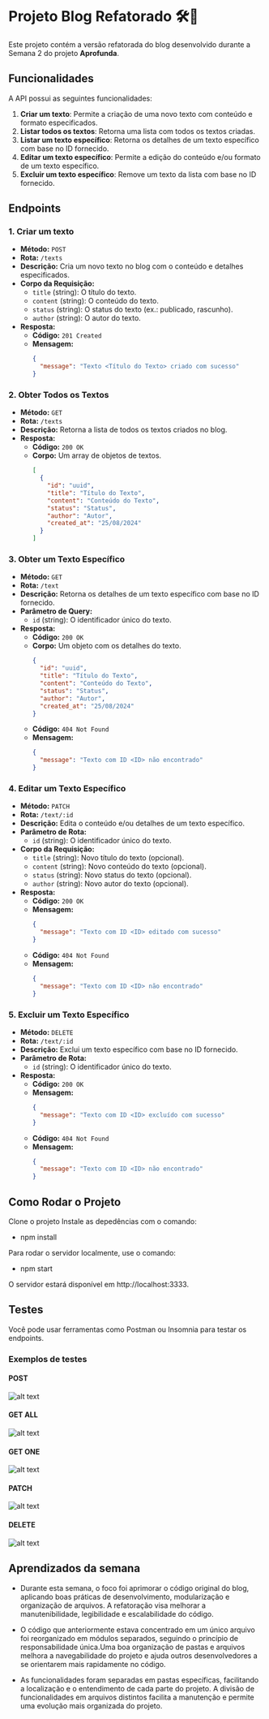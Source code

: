 
# Projeto Blog Refatorado 🛠️📝 

Este projeto contém a versão refatorada do blog desenvolvido durante a Semana 2 do projeto **Aprofunda**.

## Funcionalidades

A API possui as seguintes funcionalidades:

1. **Criar um texto**: Permite a criação de uma novo texto com conteúdo e formato especificados.
2. **Listar todos os textos**: Retorna uma lista com todos os textos criadas.
3. **Listar um texto específico**: Retorna os detalhes de um texto específico com base no ID fornecido.
4. **Editar um texto específico**: Permite a edição do conteúdo e/ou formato de um texto específico.
5. **Excluir um texto específico**: Remove um texto da lista com base no ID fornecido.



## Endpoints


### 1. Criar um texto

- **Método:** `POST`
- **Rota:** `/texts`
- **Descrição:** Cria um novo texto no blog com o conteúdo e detalhes especificados.
- **Corpo da Requisição:**
  - `title` (string): O título do texto.
  - `content` (string): O conteúdo do texto.
  - `status` (string): O status do texto (ex.: publicado, rascunho).
  - `author` (string): O autor do texto.
- **Resposta:**
  - **Código:** `201 Created`
  - **Mensagem:**
    ```json
    {
      "message": "Texto <Título do Texto> criado com sucesso"
    }
    ```

### 2. Obter Todos os Textos

- **Método:** `GET`
- **Rota:** `/texts`
- **Descrição:** Retorna a lista de todos os textos criados no blog.
- **Resposta:**
  - **Código:** `200 OK`
  - **Corpo:** Um array de objetos de textos.
    ```json
    [
      {
        "id": "uuid",
        "title": "Título do Texto",
        "content": "Conteúdo do Texto",
        "status": "Status",
        "author": "Autor",
        "created_at": "25/08/2024"
      }
    ]
    ```

### 3. Obter um Texto Específico

- **Método:** `GET`
- **Rota:** `/text`
- **Descrição:** Retorna os detalhes de um texto específico com base no ID fornecido.
- **Parâmetro de Query:** 
  - `id` (string): O identificador único do texto.
- **Resposta:**
  - **Código:** `200 OK`
  - **Corpo:** Um objeto com os detalhes do texto.
    ```json
    {
      "id": "uuid",
      "title": "Título do Texto",
      "content": "Conteúdo do Texto",
      "status": "Status",
      "author": "Autor",
      "created_at": "25/08/2024"
    }
    ```
  - **Código:** `404 Not Found`
  - **Mensagem:**
    ```json
    {
      "message": "Texto com ID <ID> não encontrado"
    }
    ```

### 4. Editar um Texto Específico

- **Método:** `PATCH`
- **Rota:** `/text/:id`
- **Descrição:** Edita o conteúdo e/ou detalhes de um texto específico.
- **Parâmetro de Rota:** 
  - `id` (string): O identificador único do texto.
- **Corpo da Requisição:**
  - `title` (string): Novo título do texto (opcional).
  - `content` (string): Novo conteúdo do texto (opcional).
  - `status` (string): Novo status do texto (opcional).
  - `author` (string): Novo autor do texto (opcional).
- **Resposta:**
  - **Código:** `200 OK`
  - **Mensagem:**
    ```json
    {
      "message": "Texto com ID <ID> editado com sucesso"
    }
    ```
  - **Código:** `404 Not Found`
  - **Mensagem:**
    ```json
    {
      "message": "Texto com ID <ID> não encontrado"
    }
    ```

### 5. Excluir um Texto Específico

- **Método:** `DELETE`
- **Rota:** `/text/:id`
- **Descrição:** Exclui um texto específico com base no ID fornecido.
- **Parâmetro de Rota:** 
  - `id` (string): O identificador único do texto.
- **Resposta:**
  - **Código:** `200 OK`
  - **Mensagem:**
    ```json
    {
      "message": "Texto com ID <ID> excluído com sucesso"
    }
    ```
  - **Código:** `404 Not Found`
  - **Mensagem:**
    ```json
    {
      "message": "Texto com ID <ID> não encontrado"
    }
    ```



## Como Rodar o Projeto

Clone o projeto
Instale as depedências com o comando:
- npm install


Para rodar o servidor localmente, use o comando: 
- npm start

O servidor estará disponível em http://localhost:3333.


## Testes
Você pode usar ferramentas como Postman ou Insomnia para testar os endpoints.
 

### Exemplos de  testes
#### POST

![alt text](images/post-text.png)

#### GET ALL
![alt text](images/get-texts.png)

#### GET ONE

![alt text](images/get-text.png)


#### PATCH

![alt text](images/patch-text.png)

#### DELETE


![alt text](images/delete-text.png)


## Aprendizados da semana

 - Durante esta semana, o foco foi aprimorar o código original do blog, aplicando boas práticas de desenvolvimento, modularização e organização de arquivos. A refatoração visa melhorar a manutenibilidade, legibilidade e escalabilidade do código.

 - O código que anteriormente estava concentrado em um único arquivo foi reorganizado em módulos separados, seguindo o princípio de responsabilidade única.Uma boa organização de pastas e arquivos melhora a navegabilidade do projeto e ajuda outros desenvolvedores a se orientarem mais rapidamente no código.

 - As funcionalidades foram separadas em pastas específicas, facilitando a localização e o entendimento de cada parte do projeto. A divisão de funcionalidades em arquivos distintos facilita a manutenção e permite uma evolução mais organizada do projeto.


